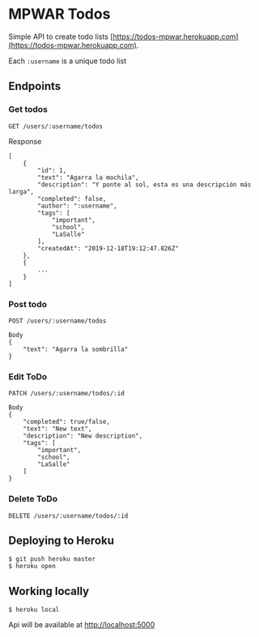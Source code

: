 # MPWAR Todos

Simple API to create todo lists [https://todos-mpwar.herokuapp.com](https://todos-mpwar.herokuapp.com).

Each `:username` is a unique todo list

## Endpoints

### Get todos

`GET /users/:username/todos`

Response
```
[
    {
        "id": 1,
        "text": "Agarra la mochila",
        "description": "Y ponte al sol, esta es una descripción más larga",
        "completed": false,
        "author": ":username",
        "tags": [
            "important",
            "school",
            "LaSalle"
        ],
        "createdAt": "2019-12-18T19:12:47.826Z"
    },
    {
        ...
    }
]
```

### Post todo

`POST /users/:username/todos`

```
Body
{
    "text": "Agarra la sombrilla"
}
```

### Edit ToDo

`PATCH /users/:username/todos/:id`

```
Body
{
    "completed": true/false,
    "text": "New text",
    "description": "New description",
    "tags": [
        "important",
        "school",
        "LaSalle"
    ]
}
```

### Delete ToDo

`DELETE /users/:username/todos/:id`

## Deploying to Heroku

```
$ git push heroku master
$ heroku open
```

## Working locally

```
$ heroku local
```

Api will be available at [http://localhost:5000](http://localhost:5000)
